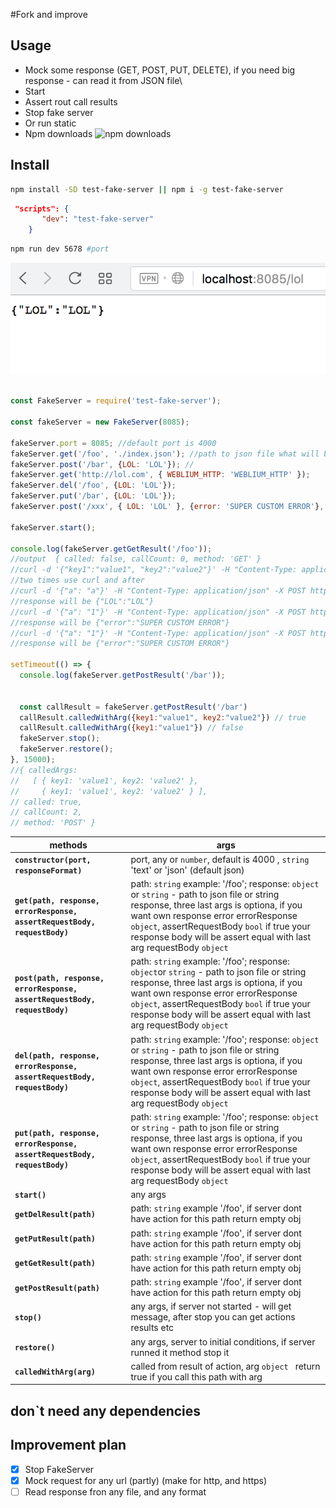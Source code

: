 #Fork and improve
## Usage

* Mock some response (GET, POST, PUT, DELETE), if you need big response - can read it from JSON file\
* Start 
* Assert rout call results
* Stop fake server
* Or run static
* Npm downloads ![npm downloads](https://img.shields.io/npm/dm/test-fake-server.svg?style=flat-square)

## Install
```sh
npm install -SD test-fake-server || npm i -g test-fake-server
```

```json
 "scripts": {
       "dev": "test-fake-server" 
    }
```
```sh
npm run dev 5678 #port
```

<img src="./screen.png" width="550"/>


```js

const FakeServer = require('test-fake-server');

const fakeServer = new FakeServer(8085);

fakeServer.port = 8085; //default port is 4000
fakeServer.get('/foo', './index.json'); //path to json file what will be response
fakeServer.post('/bar', {LOL: 'LOL'}); //
fakeServer.get('http://lol.com', { WEBLIUM_HTTP: 'WEBLIUM_HTTP' });
fakeServer.del('/foo', {LOL: 'LOL'});
fakeServer.put('/bar', {LOL: 'LOL'});
fakeServer.post('/xxx', { LOL: 'LOL' }, {error: 'SUPER CUSTOM ERROR'}, true, {a: 'a'});

fakeServer.start();

console.log(fakeServer.getGetResult('/foo')); 
//output  { called: false, callCount: 0, method: 'GET' }
//curl -d '{"key1":"value1", "key2":"value2"}' -H "Content-Type: application/json" -X POST http://localhost:8085/bar
//two times use curl and after
//curl -d '{"a": "a"}' -H "Content-Type: application/json" -X POST http://localhost:8085/xxx
//response will be {"LOL":"LOL"}
//curl -d '{"a": "1"}' -H "Content-Type: application/json" -X POST http://localhost:8085/xxx
//response will be {"error":"SUPER CUSTOM ERROR"}
//curl -d '{"a": "1"}' -H "Content-Type: application/json" -X POST http://localhost:8085/xxx
//response will be {"error":"SUPER CUSTOM ERROR"}

setTimeout(() => {
  console.log(fakeServer.getPostResult('/bar'));


  const callResult = fakeServer.getPostResult('/bar')
  callResult.calledWithArg({key1:"value1", key2:"value2"}) // true
  callResult.calledWithArg({key1:"value1"}) // false
  fakeServer.stop();
  fakeServer.restore();
}, 15000);
//{ calledArgs:
//   [ { key1: 'value1', key2: 'value2' },
//     { key1: 'value1', key2: 'value2' } ],
// called: true,
// callCount: 2,
// method: 'POST' }
```

methods | args
--- | --- 
**`constructor(port, responseFormat)`** | port, any or `number`, default is 4000 , `string` 'text' or 'json' (default json)
**`get(path, response, errorResponse, assertRequestBody, requestBody)`** | path: `string` example: '/foo'; response: `object` or `string` - path to json file or string response, three last args is optiona, if you want own response error errorResponse `object`, assertRequestBody `bool` if true your response body will be assert equal with last arg requestBody `object` 
**`post(path, response, errorResponse, assertRequestBody, requestBody)`** | path: `string` example: '/foo'; response: `object`or `string` - path to json file or string response, three last args is optiona, if you want own response error errorResponse `object`, assertRequestBody `bool` if true your response body will be assert equal with last arg requestBody `object` 
**`del(path, response, errorResponse, assertRequestBody, requestBody)`** | path: `string` example: '/foo'; response: `object`  or `string` - path to json file or string response, three last args is optiona, if you want own response error errorResponse `object`, assertRequestBody `bool` if true your response body will be assert equal with last arg requestBody `object` 
**`put(path, response, errorResponse, assertRequestBody, requestBody)`** | path: `string` example: '/foo'; response: `object` or `string` - path to json file or string response, three last args is optiona, if you want own response error errorResponse `object`, assertRequestBody `bool` if true your response body will be assert equal with last arg requestBody `object` 
**`start()`** | any args
**`getDelResult(path)`** | path: `string` example '/foo', if server dont have action for this path return empty obj
**`getPutResult(path)`** | path: `string` example '/foo', if server dont have action for this path return empty obj
**`getGetResult(path)`** | path: `string` example '/foo', if server dont have action for this path return empty obj
**`getPostResult(path)`** | path: `string` example '/foo', if server dont have action for this path return empty obj
**`stop()`** | any args, if server not started - will get message, after stop you can get actions results etc
**`restore()`** | any args, server to initial conditions, if server runned it method stop it
**`calledWithArg(arg)`** | called from result of action, arg `object ` return true if you call this path with arg 
## don`t need any dependencies

## Improvement plan
 * [x] Stop FakeServer
 * [x] Mock request for any url (partly) (make for http, and https)
 * [ ] Read response fron any file, and any format